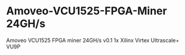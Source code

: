 # Amoveo-VCU1525-FPGA-Miner 24GH/s
Amoveo VCU1525 FPGA miner 24GH/s v0.1
1x Xilinx Virtex Ultrascale+ VU9P
